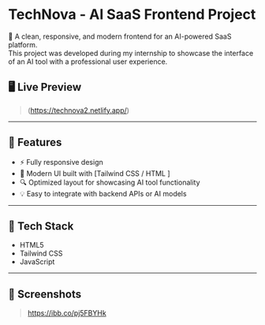 # TechNova - AI SaaS Frontend Project

🚀 A clean, responsive, and modern frontend for an AI-powered SaaS platform.  
This project was developed during my internship to showcase the interface of an AI tool with a professional user experience.

## 🖥️ Live Preview

> (https://technova2.netlify.app/)

---

## 📌 Features

- ⚡ Fully responsive design
- 🎨 Modern UI built with [Tailwind CSS / HTML ]
- 🔍 Optimized layout for showcasing AI tool functionality
- 💡 Easy to integrate with backend APIs or AI models

---

## 📂 Tech Stack

- HTML5  
-  Tailwind CSS  
- JavaScript   


---

## 📸 Screenshots

> https://ibb.co/pj5FBYHk


